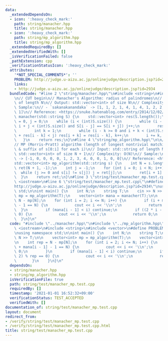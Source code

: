 ```yaml
---
data:
  _extendedDependsOn:
  - icon: ':heavy_check_mark:'
    path: string/manacher.hpp
    title: string/manacher.hpp
  - icon: ':heavy_check_mark:'
    path: string/mp_algorithm.hpp
    title: string/mp_algorithm.hpp
  _extendedRequiredBy: []
  _extendedVerifiedWith: []
  _isVerificationFailed: false
  _pathExtension: cpp
  _verificationStatusIcon: ':heavy_check_mark:'
  attributes:
    '*NOT_SPECIAL_COMMENTS*': ''
    PROBLEM: http://judge.u-aizu.ac.jp/onlinejudge/description.jsp?id=2934
    links:
    - http://judge.u-aizu.ac.jp/onlinejudge/description.jsp?id=2934
  bundledCode: "#line 2 \"string/manacher.hpp\"\n#include <string>\n#include <vector>\n\
    \n// CUT begin\n// Manacher's Algorithm: radius of palindromes\n// Input: std::string\
    \ of length N\n// Output: std::vector<int> of size N\n// Complexity: O(N)\n//\
    \ Sample:\n// - `sakanakanandaka` -> [1, 1, 2, 1, 4, 1, 4, 1, 2, 2, 1, 1, 1, 2,\
    \ 1]\n// Reference: <https://snuke.hatenablog.com/entry/2014/12/02/235837>\nstd::vector<int>\
    \ manacher(std::string S) {\n    std::vector<int> res(S.length());\n    int i\
    \ = 0, j = 0;\n    while (i < (int)S.size()) {\n        while (i - j >= 0 and\
    \ i + j < (int)S.size() and S[i - j] == S[i + j]) j++;\n        res[i] = j;\n\
    \        int k = 1;\n        while (i - k >= 0 and i + k < (int)S.size() and k\
    \ + res[i - k] < j) res[i + k] = res[i - k], k++;\n        i += k, j -= k;\n \
    \   }\n    return res;\n}\n#line 4 \"string/mp_algorithm.hpp\"\n\n// CUT begin\n\
    // MP (Morris-Pratt) algorithm (length of longest nontrivial matching for prefix\
    \ & suffix of s[0:i] for each i)\n// Input: std::string of length N\n// Output:\
    \ std::vector<int> of size N + 1\n// Complexity: O(N)\n// Sample:\n// - `teletelepathy`\
    \ -> [-1, 0, 0, 0, 0, 1, 2, 3, 4, 0, 0, 1, 0, 0]\n// Reference: <https://snuke.hatenablog.com/entry/2014/12/01/235807>\n\
    std::vector<int> mp_algorithm(std::string s) {\n    int N = s.length();\n    std::vector<int>\
    \ ret(N + 1, -1);\n    int j = -1;\n    for (int i = 0; i < N; i++) {\n      \
    \  while (j >= 0 and s[i] != s[j]) j = ret[j];\n        ret[i + 1] = ++j;\n  \
    \  }\n    return ret;\n}\n#line 3 \"string/test/manacher_mp.test.cpp\"\n#include\
    \ <iostream>\n#line 6 \"string/test/manacher_mp.test.cpp\"\n#define PROBLEM \"\
    http://judge.u-aizu.ac.jp/onlinejudge/description.jsp?id=2934\"\nusing namespace\
    \ std;\n\nint main() {\n    int N;\n    string T;\n    cin >> N >> T;\n\n    vector<int>\
    \ mp = mp_algorithm(T);\n    vector<int> mana = manacher(T);\n\n    int rep =\
    \ N - mp[N];\n    for (int i = 2; i <= N; i++) {\n        if (i + mana[i - 1]\
    \ - 1 == N) {\n            cout << i << '\\n';\n            return 0;\n      \
    \  }\n        if (mana[i - 1] < i) continue;\n        if ((2 * i - 2) % rep ==\
    \ 0) {\n            cout << i << '\\n';\n            return 0;\n        }\n  \
    \  }\n}\n"
  code: "#include \"../manacher.hpp\"\n#include \"../mp_algorithm.hpp\"\n#include\
    \ <iostream>\n#include <string>\n#include <vector>\n#define PROBLEM \"http://judge.u-aizu.ac.jp/onlinejudge/description.jsp?id=2934\"\
    \nusing namespace std;\n\nint main() {\n    int N;\n    string T;\n    cin >>\
    \ N >> T;\n\n    vector<int> mp = mp_algorithm(T);\n    vector<int> mana = manacher(T);\n\
    \n    int rep = N - mp[N];\n    for (int i = 2; i <= N; i++) {\n        if (i\
    \ + mana[i - 1] - 1 == N) {\n            cout << i << '\\n';\n            return\
    \ 0;\n        }\n        if (mana[i - 1] < i) continue;\n        if ((2 * i -\
    \ 2) % rep == 0) {\n            cout << i << '\\n';\n            return 0;\n \
    \       }\n    }\n}\n"
  dependsOn:
  - string/manacher.hpp
  - string/mp_algorithm.hpp
  isVerificationFile: true
  path: string/test/manacher_mp.test.cpp
  requiredBy: []
  timestamp: '2021-01-01 16:52:32+09:00'
  verificationStatus: TEST_ACCEPTED
  verifiedWith: []
documentation_of: string/test/manacher_mp.test.cpp
layout: document
redirect_from:
- /verify/string/test/manacher_mp.test.cpp
- /verify/string/test/manacher_mp.test.cpp.html
title: string/test/manacher_mp.test.cpp
---
```

